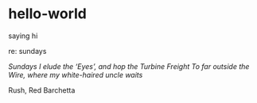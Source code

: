 # hello-world
saying hi

re: sundays

*Sundays I elude the ‘Eyes’, and hop the Turbine Freight
To far outside the Wire, where my white-haired uncle waits*

Rush, Red Barchetta
